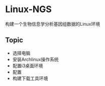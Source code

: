 # Linux-NGS

构建一个生物信息学分析基因组数据的Linux环境

## Topic

- 选择电脑
- 安装Archlinux操作系统
- 配置i3桌面环境
- 配置
- 构建下载工具环境
